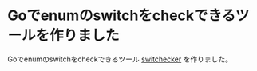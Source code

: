 # Goでenumのswitchをcheckできるツールを作りました

Goでenumのswitchをcheckできるツール [switchecker](https://github.com/bannzai/switchecker) を作りました。


